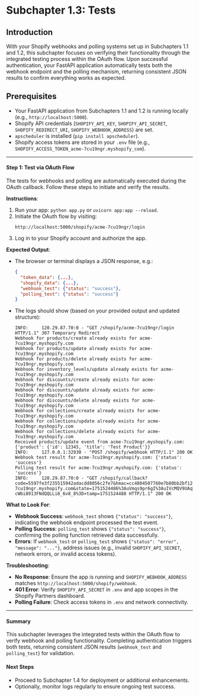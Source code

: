 # Subchapter 1.3: Tests

## Introduction
With your Shopify webhooks and polling systems set up in Subchapters 1.1 and 1.2, this subchapter focuses on verifying their functionality through the integrated testing process within the OAuth flow. Upon successful authentication, your FastAPI application automatically tests both the webhook endpoint and the polling mechanism, returning consistent JSON results to confirm everything works as expected.

## Prerequisites
- Your FastAPI application from Subchapters 1.1 and 1.2 is running locally (e.g., `http://localhost:5000`).
- Shopify API credentials (`SHOPIFY_API_KEY`, `SHOPIFY_API_SECRET`, `SHOPIFY_REDIRECT_URI`, `SHOPIFY_WEBHOOK_ADDRESS`) are set.
- `apscheduler` is installed (`pip install apscheduler`).
- Shopify access tokens are stored in your `.env` file (e.g., `SHOPIFY_ACCESS_TOKEN_acme-7cu19ngr.myshopify_com`).

---

#### Step 1: Test via OAuth Flow
The tests for webhooks and polling are automatically executed during the OAuth callback. Follow these steps to initiate and verify the results.

**Instructions**:
1. Run your app: `python app.py` or `uvicorn app:app --reload`.
2. Initiate the OAuth flow by visiting:
   ```
   http://localhost:5000/shopify/acme-7cu19ngr/login
   ```
3. Log in to your Shopify account and authorize the app.

**Expected Output**:
- The browser or terminal displays a JSON response, e.g.:
  ```json
  {
    "token_data": {...},
    "shopify_data": {...},
    "webhook_test": {"status": "success"},
    "polling_test": {"status": "success"}
  }
  ```
- The logs should show (based on your provided output and updated structure):
  ```
  INFO:     120.29.87.70:0 - "GET /shopify/acme-7cu19ngr/login HTTP/1.1" 307 Temporary Redirect
  Webhook for products/create already exists for acme-7cu19ngr.myshopify.com
  Webhook for products/update already exists for acme-7cu19ngr.myshopify.com
  Webhook for products/delete already exists for acme-7cu19ngr.myshopify.com
  Webhook for inventory_levels/update already exists for acme-7cu19ngr.myshopify.com
  Webhook for discounts/create already exists for acme-7cu19ngr.myshopify.com
  Webhook for discounts/update already exists for acme-7cu19ngr.myshopify.com
  Webhook for discounts/delete already exists for acme-7cu19ngr.myshopify.com
  Webhook for collections/create already exists for acme-7cu19ngr.myshopify.com
  Webhook for collections/update already exists for acme-7cu19ngr.myshopify.com
  Webhook for collections/delete already exists for acme-7cu19ngr.myshopify.com
  Received products/update event from acme-7cu19ngr.myshopify.com: {'product': {'id': 12345, 'title': 'Test Product'}}
  INFO:     127.0.0.1:32930 - "POST /shopify/webhook HTTP/1.1" 200 OK
  Webhook test result for acme-7cu19ngr.myshopify.com: {'status': 'success'}
  Polling test result for acme-7cu19ngr.myshopify.com: {'status': 'success'}
  INFO:     120.29.87.70:0 - "GET /shopify/callback?code=5597fe3f235515942adacdd8056c2fe7&hmac=cc4804507760e7b80bb2bf1289e83c40b9ce31790d3757db357ee6c0ee0508df&host=YWRtaW4uc2hvcGlmeS5jb20vc3RvcmUvYWNtZS03Y3UxOW5ncg&shop=acme-7cu19ngr.myshopify.com&state=1751524486%3AuVmqs9pr6gI%3AuIVcMQV9UAqWPqQMndy-cWbi8913FNdQQLLi8_6v8_8%3D×tamp=1751524488 HTTP/1.1" 200 OK
  ```

**What to Look For**:
- **Webhook Success**: `webhook_test` shows `{"status": "success"}`, indicating the webhook endpoint processed the test event.
- **Polling Success**: `polling_test` shows `{"status": "success"}`, confirming the polling function retrieved data successfully.
- **Errors**: If `webhook_test` or `polling_test` shows `{"status": "error", "message": "..."}`, address issues (e.g., invalid `SHOPIFY_API_SECRET`, network errors, or invalid access tokens).

**Troubleshooting**:
- **No Response**: Ensure the app is running and `SHOPIFY_WEBHOOK_ADDRESS` matches `http://localhost:5000/shopify/webhook`.
- **401 Error**: Verify `SHOPIFY_API_SECRET` in `.env` and app scopes in the Shopify Partners dashboard.
- **Polling Failure**: Check access tokens in `.env` and network connectivity.

---

#### Summary
This subchapter leverages the integrated tests within the OAuth flow to verify webhook and polling functionality. Completing authentication triggers both tests, returning consistent JSON results (`webhook_test` and `polling_test`) for validation.

#### Next Steps
- Proceed to Subchapter 1.4 for deployment or additional enhancements.
- Optionally, monitor logs regularly to ensure ongoing test success.
